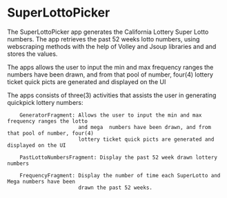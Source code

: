 # SuperLottoPicker
The SuperLottoPicker app  generates the California Lottery Super Lotto numbers.
The app retrieves the past 52 weeks lotto numbers, using webscraping methods with the help of Volley
and Jsoup libraries and  and stores the values.

The apps allows the user to input the min and max frequency ranges the numbers have been drawn, and
from that pool of number, four(4) lottery ticket quick picts are generated and displayed on the UI

The apps consists of three(3) activities  that assists the user in generating
quickpick lottery numbers:

	    GeneratorFragment: Allows the user to input the min and max frequency ranges the lotto
                           and mega  numbers have been drawn, and from that pool of number, four(4)
                           lottery ticket quick picts are generated and displayed on the UI

	    PastLottoNumbersFragment: Display the past 52 week drawn lottery numbers

	    FrequencyFragment: Display the number of time each SuperLotto and Mega numbers have been
	                       drawn the past 52 weeks.
